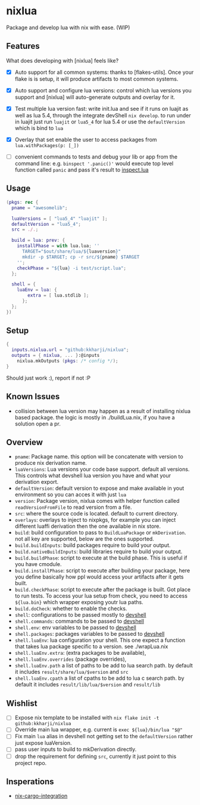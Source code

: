 # nixlua
Package and develop lua with nix with ease. (WIP)

## Features
What does developing with [nixlua] feels like?

- [x] Auto support for all common systems: thanks to [flakes-utils]. Once your flake is is setup, it will produce artifacts to most common systems.
- [x] Auto support and configure lua versions: control which lua versions you support and [nixlua] will auto-generate outputs and overlay for it.
- [x] Test multiple lua version fast: write init.lua and see if it runs on luajit as well as lua 5.4, through the integrate devShell `nix develop`. to run under in luajit just run `luajit` or `lua5_4` for lua 5.4 or use the `defaultVersion` which is bind to `lua`
- [x] Overlay that set enable the user to access packages from `lua.withPackages(p: [_])`
- [ ] convenient commands to tests and debug your lib or app from the command line: e.g. `binspect '.panic()'` would execute top level function called `panic` and pass it's result to [inspect.lua]


## Usage
```nix
(pkgs: rec {
  pname = "awesomelib";

  luaVersions = [ "lua5_4" "luajit" ];
  defaultVersion = "lua5_4";
  src = ./.;

  build = lua: prev: {
    installPhase = with lua.lua; ''
      TARGET="$out/share/lua/${luaversion}"
      mkdir -p $TARGET; cp -r src/${pname} $TARGET
    '';
    checkPhase = "${lua} -i test/script.lua";
  };

  shell = {
    luaEnv = lua: {
        extra = [ lua.stdlib ];
      };
  };
})
```

## Setup

```nix
{
  inputs.nixlua.url = "github:kkharji/nixlua";
  outputs = { nixlua, ... }:@inputs
    nixlua.mkOutputs (pkgs: /* config */);
}
```

Should just work :), report if not :P

## Known Issues 

- collision between lua version may happen as a result of installing nixlua based package. the
  logic is mostly in ./buildLua.nix, if you have a solution open a pr.


## Overview

- `pname`: Package name. this option will be concatenate with version to produce nix derivation name.
- `luaVersions`: Lua versions your code base support. default all versions. This controls what devshell lua version you have and what your derivation export.
- `defaultVersion`: default version to expose and make available in yout environment so you can acces it with just `lua`
- `version`: Package version, nixlua comes with helper function called `readVersionFromFile` to read version from a file.
- `src`: where the source code is located. default to current directory.
- `overlays`: overlays to inject to nixpkgs, for example you can inject different luaffi derivation then the one available in nix store.
- `build`: build configuration to pass to `BuildLuaPackage` or `mkDerivation`. not all key are supported, below are the ones supported.
- `build.buildInputs`: build packages  require to build your output.
- `build.nativeBuildInputs`: build libraries require to build your output.
- `build.buildPhase`: script to execute at the build phase. This is useful if you have cmodule.
- `build.installPhase`: script to execute after building your package, here you define basically how ppl would access your artifacts after it gets built.
- `build.checkPhase`: script to execute after the package is built. Got place
  to run tests. To access your lua setup from check, you need to access
  `${lua.bin}` which wrapper exposing youtr lua paths.
- `build.doCheck`: whether to enable the checks.
- `shell`: configurations to be passed mostly to [devshell]
- `shell.commands`: commands to be passed to  [devshell]
- `shell.env`: env variables to be passed to  [devshell]
- `shell.packages`: packages variables to be passed to  [devshell]
- `shell.luaEnv`: lua configuration your shell. This one expect a function that takes lua package specific to a version. see ./wrapLua.nix
- `shell.luaEnv.extra`: (extra packages to be available),
- `shell.luaEnv.overrides` (package overrides),
- `shell.luaEnv.path` a list of paths to be add to lua search path. by default it includes `result/share/lua/$version` and `src`
- `shell.luaEnv.cpath` a list of cpaths to be add to lua c search path. by default it includes `result/lib/lua/$version` and `result/lib`

## Wishlist
- [ ] Expose nix template to be installed with `nix flake init -t github:kkharji/nixlua`
- [ ] Override main lua wrapper, e.g. current is `exec ${lua}/bin/lua "$@"`
- [ ] Fix main `lua` alias in devshell not getting set to the `defaultVersion`
  rather just expose luaVersion.
- [ ] pass user inputs to build to mkDerivation directly.
- [ ] drop the requirement for defining `src`, currently it just point to this project repo.

## Insperations

- [nix-cargo-integration](https://github.com/yusdacra/nix-cargo-integration)


[inspect.lua]: https://github.com/kikito/inspect.lua
[devshell]: https://github.com/numtide/devshell
